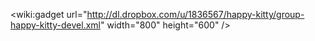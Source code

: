 &lt;wiki:gadget url="http://dl.dropbox.com/u/1836567/happy-kitty/group-happy-kitty-devel.xml" width="800" height="600" /&gt;